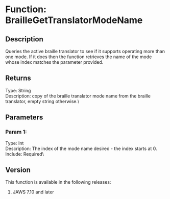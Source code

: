 # Function: BrailleGetTranslatorModeName

## Description

Queries the active braille translator to see if it supports operating
more than one mode. If it does then the function retrieves the name of
the mode whose index matches the parameter provided.

## Returns

Type: String\
Description: copy of the braille translator mode name from the braille
translator, empty string otherwise.\

## Parameters

### Param 1:

Type: Int\
Description: The index of the mode name desired - the index starts at
0.\
Include: Required\

## Version

This function is available in the following releases:

1.  JAWS 7.10 and later
